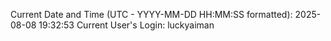 Current Date and Time (UTC - YYYY-MM-DD HH:MM:SS formatted): 2025-08-08 19:32:53
Current User's Login: luckyaiman
